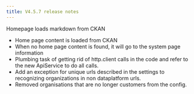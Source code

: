 ```yaml
---
title: V4.5.7 release notes
---
```


Homepage loads markdown from CKAN

- Home page content is loaded from CKAN
- When no home page content is found, it will go to the system page information
- Plumbing task of getting rid of http.client calls in the code and refer to the new ApiService to do all calls.
- Add an exception for unique urls described in the settings to recognizing organizations in non dataplatform urls.
- Removed organisations that are no longer customers from the config.
